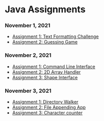 # Java Assignments

### November 1, 2021
- <a href="https://github.com/SmoothVPR/Java-Assignments/tree/main/nov1/assignment_1">Assignment 1: Text Formatting Challenge</a>
- <a href="https://github.com/SmoothVPR/Java-Assignments/tree/main/nov1/assignment_2">Assignment 2: Guessing Game</a>

### November 2, 2021
- <a href="https://github.com/SmoothVPR/Java-Assignments/tree/main/nov2/assignment_1">Assignment 1: Command Line Interface</a>
- <a href="https://github.com/SmoothVPR/Java-Assignments/tree/main/nov2/assignment_2">Assignment 2: 2D Array Handler</a>
- <a href="https://github.com/SmoothVPR/Java-Assignments/tree/main/nov2/assignment_3">Assignment 3: Shape Interface</a>

### November 3, 2021
- <a href="https://github.com/SmoothVPR/Java-Assignments/tree/main/nov3/assignment_1">Assignment 1: Directory Walker</a>
- <a href="https://github.com/SmoothVPR/Java-Assignments/tree/main/nov3/assignment_2">Assignment 2: File Appending App</a>
- <a href="https://github.com/SmoothVPR/Java-Assignments/tree/main/nov3/assignment_3">Assignment 3: Character counter</a>
